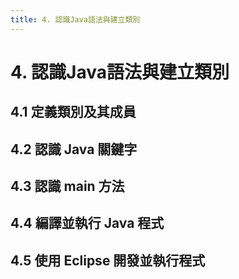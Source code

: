 ```yaml
---
title: 4. 認識Java語法與建立類別
---
```


# 4. 認識Java語法與建立類別
## 4.1 定義類別及其成員

## 4.2 認識 Java 關鍵字

## 4.3 認識 main 方法

## 4.4 編譯並執行 Java 程式

## 4.5 使用 Eclipse 開發並執行程式